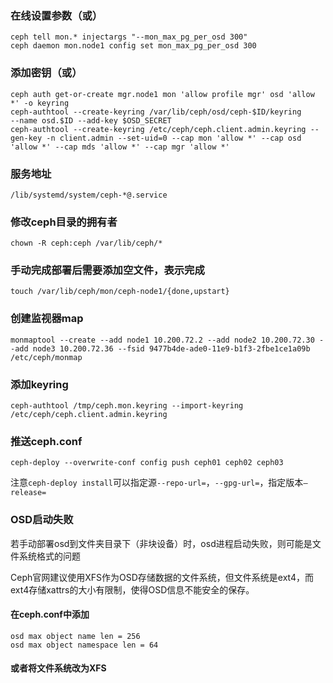 ### 在线设置参数（或）

```shell
ceph tell mon.* injectargs "--mon_max_pg_per_osd 300"
ceph daemon mon.node1 config set mon_max_pg_per_osd 300
```

### 添加密钥（或）

```shell
ceph auth get-or-create mgr.node1 mon 'allow profile mgr' osd 'allow *' -o keyring
ceph-authtool --create-keyring /var/lib/ceph/osd/ceph-$ID/keyring      --name osd.$ID --add-key $OSD_SECRET
ceph-authtool --create-keyring /etc/ceph/ceph.client.admin.keyring --gen-key -n client.admin --set-uid=0 --cap mon 'allow *' --cap osd 'allow *' --cap mds 'allow *' --cap mgr 'allow *'
```

### 服务地址

`/lib/systemd/system/ceph-*@.service`

### 修改ceph目录的拥有者

```shell
chown -R ceph:ceph /var/lib/ceph/*
```

### 手动完成部署后需要添加空文件，表示完成

```shell
touch /var/lib/ceph/mon/ceph-node1/{done,upstart}
```

### 创建监视器map

```shell
monmaptool --create --add node1 10.200.72.2 --add node2 10.200.72.30 --add node3 10.200.72.36 --fsid 9477b4de-ade0-11e9-b1f3-2fbe1ce1a09b  /etc/ceph/monmap
```

### 添加keyring

```shell
ceph-authtool /tmp/ceph.mon.keyring --import-keyring /etc/ceph/ceph.client.admin.keyring
```

### 推送ceph.conf

```shell
ceph-deploy --overwrite-conf config push ceph01 ceph02 ceph03
```

注意`ceph-deploy install`可以指定源`--repo-url=`，`--gpg-url=`，指定版本`–release=`

### OSD启动失败

若手动部署osd到文件夹目录下（非块设备）时，osd进程启动失败，则可能是文件系统格式的问题

Ceph官网建议使用XFS作为OSD存储数据的文件系统，但文件系统是ext4，而ext4存储xattrs的大小有限制，使得OSD信息不能安全的保存。

#### 在ceph.conf中添加

```
osd max object name len = 256
osd max object namespace len = 64
```

#### 或者将文件系统改为XFS




